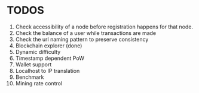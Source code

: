 # TODOS
1. Check accessibility of a node before registration happens for that node.
2. Check the balance of a user while transactions are made
3. Check the url naming pattern to preserve consistency
4. Blockchain explorer (done)
5. Dynamic difficulty
6. Timestamp dependent PoW
7. Wallet support
8. Localhost to IP translation
9. Benchmark
10. Mining rate control